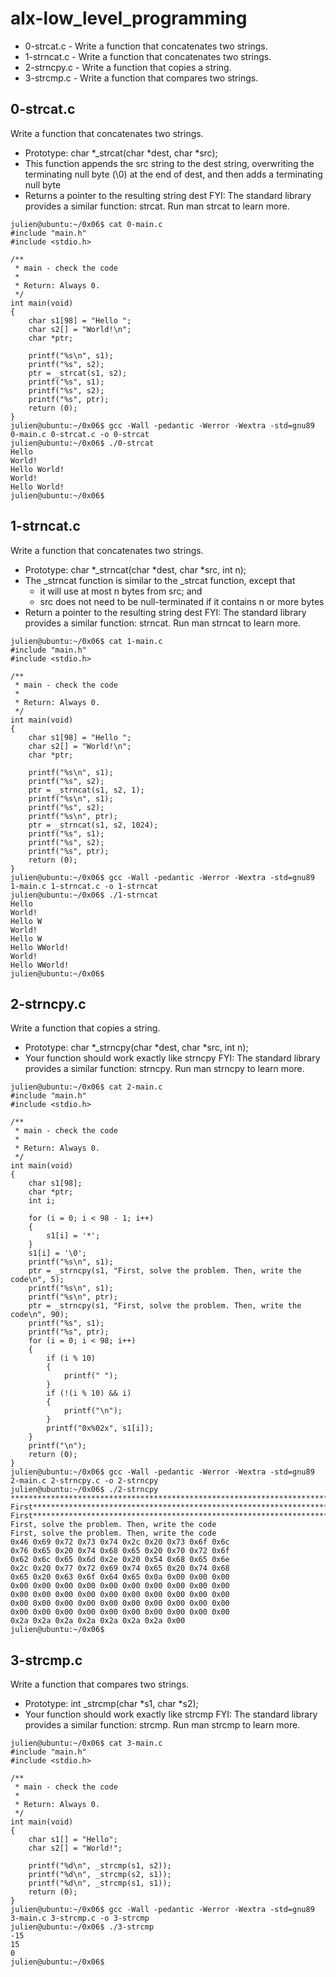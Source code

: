 # alx-low_level_programming
* 0-strcat.c - Write a function that concatenates two strings.
* 1-strncat.c - Write a function that concatenates two strings.
* 2-strncpy.c - Write a function that copies a string.
* 3-strcmp.c - Write a function that compares two strings.


## 0-strcat.c ##
Write a function that concatenates two strings.

* Prototype: char *_strcat(char *dest, char *src);
* This function appends the src string to the dest string, overwriting the terminating null byte (\0) at the end of dest, and then adds a terminating null byte
* Returns a pointer to the resulting string dest
FYI: The standard library provides a similar function: strcat. Run man strcat to learn more.

~~~~
julien@ubuntu:~/0x06$ cat 0-main.c
#include "main.h"
#include <stdio.h>

/**
 * main - check the code
 *
 * Return: Always 0.
 */
int main(void)
{
    char s1[98] = "Hello ";
    char s2[] = "World!\n";
    char *ptr;

    printf("%s\n", s1);
    printf("%s", s2);
    ptr = _strcat(s1, s2);
    printf("%s", s1);
    printf("%s", s2);
    printf("%s", ptr);
    return (0);
}
julien@ubuntu:~/0x06$ gcc -Wall -pedantic -Werror -Wextra -std=gnu89 0-main.c 0-strcat.c -o 0-strcat
julien@ubuntu:~/0x06$ ./0-strcat 
Hello 
World!
Hello World!
World!
Hello World!
julien@ubuntu:~/0x06$ 
~~~~

## 1-strncat.c ##
Write a function that concatenates two strings.

* Prototype: char *_strncat(char *dest, char *src, int n);
* The _strncat function is similar to the _strcat function, except that
	* it will use at most n bytes from src; and
	* src does not need to be null-terminated if it contains n or more bytes
* Return a pointer to the resulting string dest
FYI: The standard library provides a similar function: strncat. Run man strncat to learn more.

~~~~
julien@ubuntu:~/0x06$ cat 1-main.c
#include "main.h"
#include <stdio.h>

/**
 * main - check the code
 *
 * Return: Always 0.
 */
int main(void)
{
    char s1[98] = "Hello ";
    char s2[] = "World!\n";
    char *ptr;

    printf("%s\n", s1);
    printf("%s", s2);
    ptr = _strncat(s1, s2, 1);
    printf("%s\n", s1);
    printf("%s", s2);
    printf("%s\n", ptr);
    ptr = _strncat(s1, s2, 1024);
    printf("%s", s1);
    printf("%s", s2);
    printf("%s", ptr);
    return (0);
}
julien@ubuntu:~/0x06$ gcc -Wall -pedantic -Werror -Wextra -std=gnu89 1-main.c 1-strncat.c -o 1-strncat
julien@ubuntu:~/0x06$ ./1-strncat 
Hello 
World!
Hello W
World!
Hello W
Hello WWorld!
World!
Hello WWorld!
julien@ubuntu:~/0x06$ 
~~~~

## 2-strncpy.c ##
Write a function that copies a string.

* Prototype: char *_strncpy(char *dest, char *src, int n);
* Your function should work exactly like strncpy
FYI: The standard library provides a similar function: strncpy. Run man strncpy to learn more.

~~~~
julien@ubuntu:~/0x06$ cat 2-main.c
#include "main.h"
#include <stdio.h>

/**
 * main - check the code
 *
 * Return: Always 0.
 */
int main(void)
{
    char s1[98];
    char *ptr;
    int i;

    for (i = 0; i < 98 - 1; i++)
    {
        s1[i] = '*';
    }
    s1[i] = '\0';
    printf("%s\n", s1);
    ptr = _strncpy(s1, "First, solve the problem. Then, write the code\n", 5);
    printf("%s\n", s1);
    printf("%s\n", ptr);
    ptr = _strncpy(s1, "First, solve the problem. Then, write the code\n", 90);
    printf("%s", s1);
    printf("%s", ptr);
    for (i = 0; i < 98; i++)
    {
        if (i % 10)
        {
            printf(" ");
        }
        if (!(i % 10) && i)
        {
            printf("\n");
        }
        printf("0x%02x", s1[i]);
    }
    printf("\n");
    return (0);
}
julien@ubuntu:~/0x06$ gcc -Wall -pedantic -Werror -Wextra -std=gnu89 2-main.c 2-strncpy.c -o 2-strncpy
julien@ubuntu:~/0x06$ ./2-strncpy 
*************************************************************************************************
First********************************************************************************************
First********************************************************************************************
First, solve the problem. Then, write the code
First, solve the problem. Then, write the code
0x46 0x69 0x72 0x73 0x74 0x2c 0x20 0x73 0x6f 0x6c
0x76 0x65 0x20 0x74 0x68 0x65 0x20 0x70 0x72 0x6f
0x62 0x6c 0x65 0x6d 0x2e 0x20 0x54 0x68 0x65 0x6e
0x2c 0x20 0x77 0x72 0x69 0x74 0x65 0x20 0x74 0x68
0x65 0x20 0x63 0x6f 0x64 0x65 0x0a 0x00 0x00 0x00
0x00 0x00 0x00 0x00 0x00 0x00 0x00 0x00 0x00 0x00
0x00 0x00 0x00 0x00 0x00 0x00 0x00 0x00 0x00 0x00
0x00 0x00 0x00 0x00 0x00 0x00 0x00 0x00 0x00 0x00
0x00 0x00 0x00 0x00 0x00 0x00 0x00 0x00 0x00 0x00
0x2a 0x2a 0x2a 0x2a 0x2a 0x2a 0x2a 0x00
julien@ubuntu:~/0x06$ 
~~~~

## 3-strcmp.c ##
Write a function that compares two strings.

* Prototype: int _strcmp(char *s1, char *s2);
* Your function should work exactly like strcmp
FYI: The standard library provides a similar function: strcmp. Run man strcmp to learn more.

~~~~
julien@ubuntu:~/0x06$ cat 3-main.c
#include "main.h"
#include <stdio.h>

/**
 * main - check the code
 *
 * Return: Always 0.
 */
int main(void)
{
    char s1[] = "Hello";
    char s2[] = "World!";

    printf("%d\n", _strcmp(s1, s2));
    printf("%d\n", _strcmp(s2, s1));
    printf("%d\n", _strcmp(s1, s1));
    return (0);
}
julien@ubuntu:~/0x06$ gcc -Wall -pedantic -Werror -Wextra -std=gnu89 3-main.c 3-strcmp.c -o 3-strcmp
julien@ubuntu:~/0x06$ ./3-strcmp 
-15
15
0
julien@ubuntu:~/0x06$ 
~~~~
